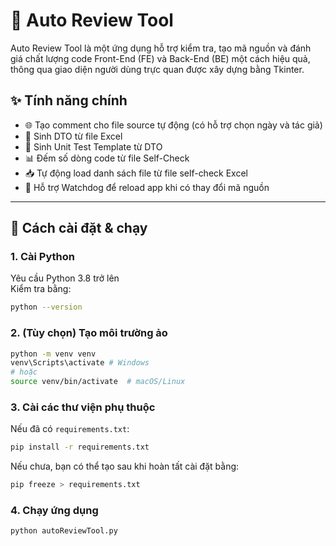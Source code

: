 # 🔧 Auto Review Tool

Auto Review Tool là một ứng dụng hỗ trợ kiểm tra, tạo mã nguồn và đánh giá chất lượng code Front-End (FE) và Back-End (BE) một cách hiệu quả, thông qua giao diện người dùng trực quan được xây dựng bằng Tkinter.

## ✨ Tính năng chính

- 🌐 Tạo comment cho file source tự động (có hỗ trợ chọn ngày và tác giả)
- 📄 Sinh DTO từ file Excel
- 🧪 Sinh Unit Test Template từ DTO
- 📊 Đếm số dòng code từ file Self-Check
- 📥 Tự động load danh sách file từ file self-check Excel
- 🔁 Hỗ trợ Watchdog để reload app khi có thay đổi mã nguồn

---

## 🚀 Cách cài đặt & chạy

### 1. Cài Python

Yêu cầu Python 3.8 trở lên  
Kiểm tra bằng:

```bash
python --version
```

### 2. (Tùy chọn) Tạo môi trường ảo

```bash
python -m venv venv
venv\Scripts\activate # Windows
# hoặc
source venv/bin/activate  # macOS/Linux
```

### 3. Cài các thư viện phụ thuộc

Nếu đã có `requirements.txt`:

```bash
pip install -r requirements.txt
```

Nếu chưa, bạn có thể tạo sau khi hoàn tất cài đặt bằng:

```bash
pip freeze > requirements.txt
```

### 4. Chạy ứng dụng

```bash
python autoReviewTool.py
```

